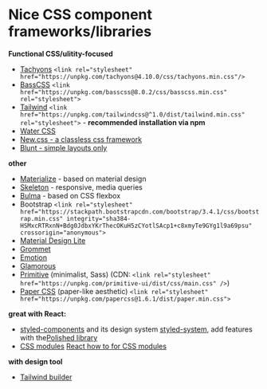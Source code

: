 # Nice CSS component frameworks/libraries

**Functional CSS/ulitity-focused**

- [Tachyons](http://tachyons.io/) `<link rel="stylesheet" href="https://unpkg.com/tachyons@4.10.0/css/tachyons.min.css"/>`
- [BassCSS](https://basscss.com/) `<link href="https://unpkg.com/basscss@8.0.2/css/basscss.min.css" rel="stylesheet">`
- [Tailwind](https://tailwindcss.com/) `<link href="https://unpkg.com/tailwindcss@^1.0/dist/tailwind.min.css" rel="stylesheet">` - **recommended installation via npm**
- [Water CSS](https://watercss.netlify.app/)
- [New.css - a classless css framework](https://github.com/xz/new.css)
- [Blunt - simple layouts only](https://github.com/f-prime/Blunt)

**other**

- [Materialize](https://materializecss.com/) - based on material design
- [Skeleton](http://getskeleton.com/) - responsive, media queries
- [Bulma](https://bulma.io/) - based on CSS flexbox
- Bootstrap `<link rel="stylesheet" href="https://stackpath.bootstrapcdn.com/bootstrap/3.4.1/css/bootstrap.min.css" integrity="sha384-HSMxcRTRxnN+Bdg0JdbxYKrThecOKuH5zCYotlSAcp1+c8xmyTe9GYg1l9a69psu" crossorigin="anonymous">`
- [Material Design Lite](https://getmdl.io/)
- [Grommet](https://v2.grommet.io/)
- [Emotion](https://emotion.sh/docs/introduction)
- [Glamorous](https://glamorous.rocks/)
- [Primitive](https://taniarascia.github.io/primitive/) (minimalist, Sass) (CDN: `<link rel="stylesheet" href="https://unpkg.com/primitive-ui/dist/css/main.css" />`)
- [Paper CSS](https://www.getpapercss.com/) (paper-like aesthetic) `<link rel="stylesheet" href="https://unpkg.com/papercss@1.6.1/dist/paper.min.css">`

**great with React:**

- [styled-components](https://www.styled-components.com/) and its design system [styled-system](https://styled-system.com/), add features with the[Polished library](https://github.com/styled-components/polished)
- [CSS modules](https://github.com/css-modules/css-modules) [React how to for CSS modules](https://www.robinwieruch.de/react-css-modules)

**with design tool**

- [Tailwind builder](https://tailwind.build/)
